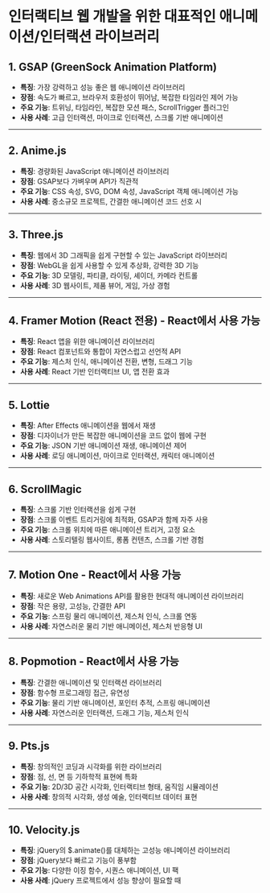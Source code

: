 # 인터랙티브 웹 개발을 위한 대표적인 애니메이션/인터랙션 라이브러리

## 1. GSAP (GreenSock Animation Platform)

- **특징**: 가장 강력하고 성능 좋은 웹 애니메이션 라이브러리
- **장점**: 속도가 빠르고, 브라우저 호환성이 뛰어남, 복잡한 타임라인 제어 가능
- **주요 기능**: 트위닝, 타임라인, 복잡한 모션 패스, ScrollTrigger 플러그인
- **사용 사례**: 고급 인터랙션, 마이크로 인터랙션, 스크롤 기반 애니메이션

---

## 2. Anime.js

- **특징**: 경량화된 JavaScript 애니메이션 라이브러리
- **장점**: GSAP보다 가벼우며 API가 직관적
- **주요 기능**: CSS 속성, SVG, DOM 속성, JavaScript 객체 애니메이션 가능
- **사용 사례**: 중소규모 프로젝트, 간결한 애니메이션 코드 선호 시

---

## 3. Three.js

- **특징**: 웹에서 3D 그래픽을 쉽게 구현할 수 있는 JavaScript 라이브러리
- **장점**: WebGL을 쉽게 사용할 수 있게 추상화, 강력한 3D 기능
- **주요 기능**: 3D 모델링, 파티클, 라이팅, 셰이더, 카메라 컨트롤
- **사용 사례**: 3D 웹사이트, 제품 뷰어, 게임, 가상 경험

---

## 4. Framer Motion (React 전용) - **React에서 사용 가능**

- **특징**: React 앱을 위한 애니메이션 라이브러리
- **장점**: React 컴포넌트와 통합이 자연스럽고 선언적 API
- **주요 기능**: 제스처 인식, 애니메이션 전환, 변형, 드래그 기능
- **사용 사례**: React 기반 인터랙티브 UI, 앱 전환 효과

---

## 5. Lottie

- **특징**: After Effects 애니메이션을 웹에서 재생
- **장점**: 디자이너가 만든 복잡한 애니메이션을 코드 없이 웹에 구현
- **주요 기능**: JSON 기반 애니메이션 재생, 애니메이션 제어
- **사용 사례**: 로딩 애니메이션, 마이크로 인터랙션, 캐릭터 애니메이션

---

## 6. ScrollMagic

- **특징**: 스크롤 기반 인터랙션을 쉽게 구현
- **장점**: 스크롤 이벤트 트리거링에 최적화, GSAP과 함께 자주 사용
- **주요 기능**: 스크롤 위치에 따른 애니메이션 트리거, 고정 요소
- **사용 사례**: 스토리텔링 웹사이트, 롱폼 컨텐츠, 스크롤 기반 경험

---

## 7. Motion One - **React에서 사용 가능**

- **특징**: 새로운 Web Animations API를 활용한 현대적 애니메이션 라이브러리
- **장점**: 작은 용량, 고성능, 간결한 API
- **주요 기능**: 스프링 물리 애니메이션, 제스처 인식, 스크롤 연동
- **사용 사례**: 자연스러운 물리 기반 애니메이션, 제스처 반응형 UI

---

## 8. Popmotion - **React에서 사용 가능**

- **특징**: 간결한 애니메이션 및 인터랙션 라이브러리
- **장점**: 함수형 프로그래밍 접근, 유연성
- **주요 기능**: 물리 기반 애니메이션, 포인터 추적, 스프링 애니메이션
- **사용 사례**: 자연스러운 인터랙션, 드래그 기능, 제스처 인식

---

## 9. Pts.js

- **특징**: 창의적인 코딩과 시각화를 위한 라이브러리
- **장점**: 점, 선, 면 등 기하학적 표현에 특화
- **주요 기능**: 2D/3D 공간 시각화, 인터랙티브 형태, 움직임 시뮬레이션
- **사용 사례**: 창의적 시각화, 생성 예술, 인터랙티브 데이터 표현

---

## 10. Velocity.js

- **특징**: jQuery의 $.animate()를 대체하는 고성능 애니메이션 라이브러리
- **장점**: jQuery보다 빠르고 기능이 풍부함
- **주요 기능**: 다양한 이징 함수, 시퀀스 애니메이션, UI 팩
- **사용 사례**: jQuery 프로젝트에서 성능 향상이 필요할 때

